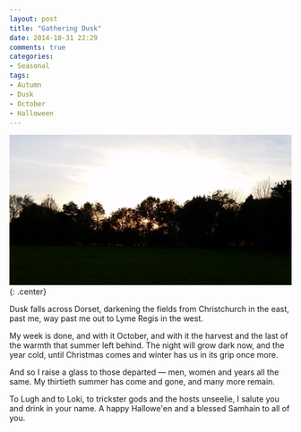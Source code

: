 ```yaml
---
layout: post
title: "Gathering Dusk"
date: 2014-10-31 22:29
comments: true
categories: 
- Seasonal
tags:
- Autumn
- Dusk
- October
- Halloween
---
```


![](/img/blog/2014/10/autumnsky.jpg){: .center}

Dusk falls across Dorset, darkening the fields from Christchurch in the east, past me, way past me out to Lyme Regis in the west.

My week is done, and with it October, and with it the harvest and the last of the warmth that summer left behind. The night will grow dark now, and the year cold, until Christmas comes and winter has us in its grip once more.

And so I raise a glass to those departed &mdash; men, women and years all the same. My thirtieth summer has come and gone, and many more remain.

To Lugh and to Loki, to trickster gods and the hosts unseelie, I salute you and drink in your name. A happy Hallowe'en and a blessed Samhain to all of you.

